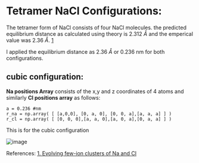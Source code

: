 # Tetramer NaCl Configurations:
The tetramer form of NaCl consists of four NaCl molecules.
the predicted equilibrium distance as calculated using theory is 2.312 $\mathring{A}$ and the emperical value was 2.36 $\mathring{A}$. [1](https://www.researchgate.net/publication/201976884_Evolving_few-ion_clusters_of_Na_and_Cl) 

I applied the equilibrium distance as 2.36 $\mathring{A}$ or 0.236 nm for both configurations.
## cubic configuration:
**Na positions Array** consists of the x,y and z coordinates of 4 atoms and similarly **Cl positions array** as follows:

```
a = 0.236 #nm
r_na = np.array( [ [a,0,0], [0, a, 0], [0, 0, a],[a, a, a] ] )
r_cl = np.array( [ [0, 0, 0],[a, a, 0],[a, 0, a],[0, a, a] ] )

```

This is for the cubic configuration 

![image](https://github.com/yasmensarhan27/23-Homework7G2/assets/38404107/67ccd44a-8789-4769-8196-491b0834e70e)

















References:
[1. Evolving few-ion clusters of Na and Cl](https://www.researchgate.net/publication/201976884_Evolving_few-ion_clusters_of_Na_and_Cl)
